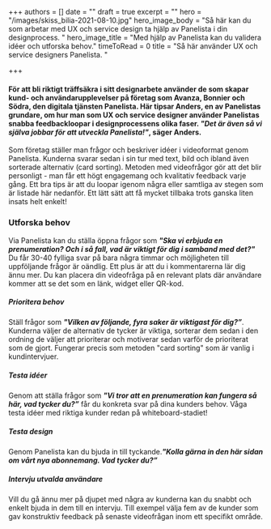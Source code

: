 +++
authors = []
date = ""
draft = true
excerpt = ""
hero = "/images/skiss_bilia-2021-08-10.jpg"
hero_image_body = "Så här kan du som arbetar med UX och service design ta hjälp av Panelista i din designprocess. "
hero_image_title = "Med hjälp av Panelista kan du validera idéer och utforska behov."
timeToRead = 0
title = "Så här använder UX och service designers Panelista. "

+++
#### **För att bli riktigt träffsäkra i sitt designarbete använder de som skapar kund- och användarupplevelser på företag som Avanza, Bonnier och Södra, den digitala tjänsten Panelista.** Här tipsar Anders, en av Panelistas grundare, om hur man som UX och service designer använder Panelistas snabba feedbackloopar i designprocessens olika faser. _"Det är även så vi själva jobbar för att utveckla Panelista!"_, säger Anders.


Som företag ställer man frågor och beskriver idéer i videoformat genom Panelista. Kunderna svarar sedan i sin tur med text, bild och ibland även sorterade alternativ (card sorting). Metoden med videofrågor gör att det blir personligt - man får ett högt engagemang och kvalitativ feedback varje gång. Ett bra tips är att du loopar igenom några eller samtliga av stegen som är listade här nedanför. Ett lätt sätt att få mycket tillbaka trots ganska liten insats helt enkelt!

### **Utforska behov**

Via Panelista kan du ställa öppna frågor som **_"Ska vi erbjuda en prenumeration? Och i så fall, vad är viktigt för dig i samband med det?"_** Du får 30-40 fylliga svar på bara några timmar och möjligheten till uppföljande frågor är oändlig. Ett plus är att du i kommentarerna lär dig ännu mer. Du kan placera din videofråga på en relevant plats där användare kommer att se det som en länk, widget eller QR-kod.

##### **Prioritera behov**

Ställ frågor som **_"Vilken av följande, fyra saker är viktigast för dig?”_**. Kunderna väljer de alternativ de tycker är viktiga, sorterar dem sedan i den ordning de väljer att prioriterar och motiverar sedan varför de prioriterat som de gjort. Fungerar precis som metoden "card sorting" som är vanlig i kundintervjuer.

##### **Testa idéer**

Genom att ställa frågor som **_"Vi tror att en prenumeration kan fungera så här, vad tycker du?”_** får du konkreta svar på dina kunders behov. Våga testa idéer med riktiga kunder redan på whiteboard-stadiet!

##### **Testa design**

Genom Panelista kan du bjuda in till tyckande.**_"Kolla gärna in den här sidan om vårt nya abonnemang. Vad tycker du?”_**

##### **Intervju utvalda användare**

Vill du gå ännu mer på djupet med några av kunderna kan du snabbt och enkelt bjuda in dem till en intervju. Till exempel välja fem av de kunder som gav konstruktiv feedback på senaste videofrågan inom ett specifikt område.